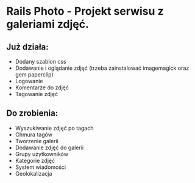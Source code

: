 # Rails Photo - Projekt serwisu z galeriami zdjęć.

## Już działa:

* Dodany szablon css
* Dodawanie i oglądanie zdjęć (trzeba zainstalować imagemagick oraz gem paperclip)
* Logowanie
* Komentarze do zdjęć
* Tagowanie zdjęć

## Do zrobienia:

* Wyszukiwanie zdjęć po tagach
* Chmura tagów
* Tworzenie galerii
* Dodawanie zdjęć do galerii
* Grupy użytkowników
* Kategorie zdjęć
* System wiadomości
* Geolokalizacja
